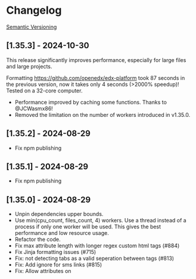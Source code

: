 # Changelog

[Semantic Versioning](https://semver.org/)

## [1.35.3] - 2024-10-30

This release significantly improves performance, especially for large files and large projects.

Formatting <https://github.com/openedx/edx-platform> took 87 seconds in the previous version, now it takes only 4 seconds (>2000% speedup)! Tested on a 32-core computer.

- Performance improved by caching some functions. Thanks to @JCWasmx86!
- Removed the limitation on the number of workers introduced in v1.35.0.

## [1.35.2] - 2024-08-29

- Fix npm publishing

## [1.35.1] - 2024-08-29

- Fix npm publishing

## [1.35.0] - 2024-08-29

- Unpin dependencies upper bounds.
- Use min(cpu_count, files_count, 4) workers. Use a thread instead of a process if only one worker will be used. This gives the best performance and low resource usage.
- Refactor the code.
- Fix max attribute length with longer regex custom html tags (#884)
- Fix Jinja formatting issues (#715)
- Fix: not detecting tabs as a valid seperation between tags (#813)
- Fix: Add ignore for sms links (#815)
- Fix: Allow attributes on <title> (#830)

